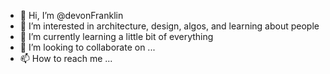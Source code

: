 - 👋 Hi, I’m @devonFranklin
- 👀 I’m interested in architecture, design, algos, and learning about people
- 🌱 I’m currently learning a little bit of everything
- 💞️ I’m looking to collaborate on ...
- 📫 How to reach me ...

<!---
devonFranklin/devonFranklin is a ✨ special ✨ repository because its `README.md` (this file) appears on your GitHub profile.
You can click the Preview link to take a look at your changes.
--->
